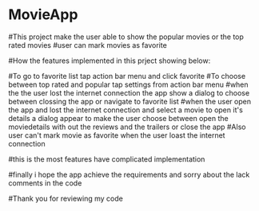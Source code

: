 # MovieApp

#This project make  the user able to show the popular movies or the top rated movies
#user can mark movies as favorite 

#How the features implemented in this prject showing below:

#To go to favorite list tap action bar menu and click favorite
#To choose between top rated and popular tap settings from action  bar menu
#when the the user lost the internet connection the app show a dialog to choose between clossing the app or navigate to favorite list
#when the user open the app and lost the internet connection and select a movie to open it's details a dialog appear to make the user choose between open the moviedetails with out 
	the reviews and the trailers or close the app
#Also user can't mark movie as favorite when the user loast the internet connection

#this is the most features have complicated implementation 

#finally i hope the app achieve the requirements and sorry about the lack comments in the code 

#Thank you for reviewing my code